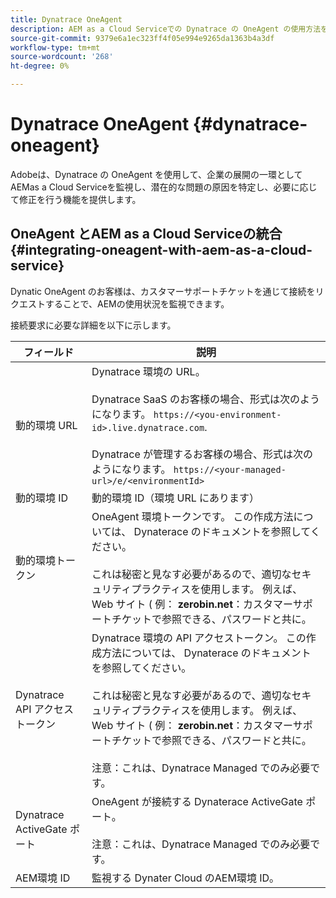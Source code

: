 ```yaml
---
title: Dynatrace OneAgent
description: AEM as a Cloud Serviceでの Dynatrace の OneAgent の使用方法を学ぶ
source-git-commit: 9379e6a1ec323ff4f05e994e9265da1363b4a3df
workflow-type: tm+mt
source-wordcount: '268'
ht-degree: 0%

---
```



# Dynatrace OneAgent {#dynatrace-oneagent}

Adobeは、Dynatrace の OneAgent を使用して、企業の展開の一環としてAEMas a Cloud Serviceを監視し、潜在的な問題の原因を特定し、必要に応じて修正を行う機能を提供します。 <!-- When GA, add: Read this [Dynatrace article](https://www.dynatrace.com/hub/detail/adobe-experience-manager/) about AEM monitoring to learn more. -->

## OneAgent とAEM as a Cloud Serviceの統合 {#integrating-oneagent-with-aem-as-a-cloud-service}

Dynatic OneAgent のお客様は、カスタマーサポートチケットを通じて接続をリクエストすることで、AEMの使用状況を監視できます。

接続要求に必要な詳細を以下に示します。

| **フィールド** | **説明** |
|---|---|
| 動的環境 URL | Dynatrace 環境の URL。<br><br>Dynatrace SaaS のお客様の場合、形式は次のようになります。 `https://<you-environment-id>.live.dynatrace.com`.<br><br>Dynatrace が管理するお客様の場合、形式は次のようになります。 `https://<your-managed-url>/e/<environmentId>` |
| 動的環境 ID | 動的環境 ID（環境 URL にあります） |
| 動的環境トークン | OneAgent 環境トークンです。 この作成方法については、 Dynaterace のドキュメントを参照してください。<br><br>これは秘密と見なす必要があるので、適切なセキュリティプラクティスを使用します。 例えば、Web サイト ( 例： **zerobin.net**：カスタマーサポートチケットで参照できる、パスワードと共に。 |
| Dynatrace API アクセストークン | Dynatrace 環境の API アクセストークン。 この作成方法については、 Dynaterace のドキュメントを参照してください。<br><br>これは秘密と見なす必要があるので、適切なセキュリティプラクティスを使用します。 例えば、Web サイト ( 例： **zerobin.net**：カスタマーサポートチケットで参照できる、パスワードと共に。<br><br>注意：これは、Dynatrace Managed でのみ必要です。 |
| Dynatrace ActiveGate ポート | OneAgent が接続する Dynaterace ActiveGate ポート。<br><br>注意：これは、Dynatrace Managed でのみ必要です。 |
| AEM環境 ID | 監視する Dynater Cloud のAEM環境 ID。 |



